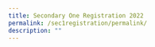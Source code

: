 ```yaml
---
title: Secondary One Registration 2022
permalink: /sec1registration/permalink/
description: ""
---
```

